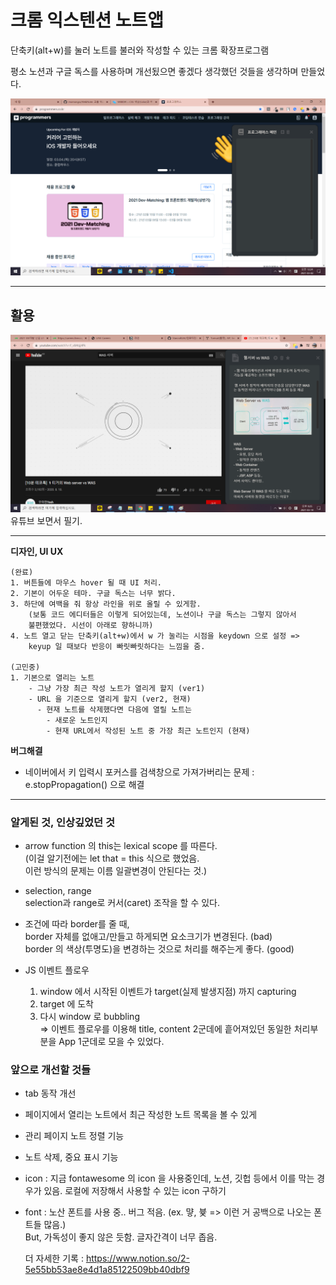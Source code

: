 # 크롬 익스텐션 노트앱

단축키(alt+w)를 눌러 노트를 불러와 작성할 수 있는 크롬 확장프로그램

평소 노션과 구글 독스를 사용하며 개선됬으면 좋겠다 생각했던 것들을 생각하며 만들었다.

<img src="./img/main.png">

---

## 활용

<img src="./img/was.png">
유튜브 보면서 필기.

---

**디자인, UI UX**

    (완료)
    1. 버튼들에 마우스 hover 될 때 UI 처리.
    2. 기본이 어두운 테마. 구글 독스는 너무 밝다.
    3. 하단에 여백을 줘 항상 라인을 위로 올릴 수 있게함.
        (보통 코드 에디터들은 이렇게 되어있는데, 노션이나 구글 독스는 그렇지 않아서
        불편했었다. 시선이 아래로 향하니까)
    4. 노트 열고 닫는 단축키(alt+w)에서 w 가 눌리는 시점을 keydown 으로 설정 =>
        keyup 일 때보다 반응이 빠릿빠릿하다는 느낌을 줌.

    (고민중)
    1. 기본으로 열리는 노트
        - 그냥 가장 최근 작성 노트가 열리게 할지 (ver1)
        - URL 을 기준으로 열리게 할지 (ver2, 현재)
          - 현재 노트를 삭제했다면 다음에 열릴 노트는
            - 새로운 노트인지
            - 현재 URL에서 작성된 노트 중 가장 최근 노트인지 (현재)

**버그해결**

- 네이버에서 키 입력시 포커스를 검색창으로 가져가버리는 문제
  : e.stopPropagation() 으로 해결

---

### 알게된 것, 인상깊었던 것

- arrow function 의 this는 lexical scope 를 따른다.
  <br>(이걸 알기전에는 let that = this 식으로 했었음.
  <br>이런 방식의 문제는 이름 일괄변경이 안된다는 것.)

- selection, range
  <br>selection과 range로 커서(caret) 조작을 할 수 있다.

- 조건에 따라 border를 줄 때,
  <br> border 자체를 없애고/만들고 하게되면 요소크기가 변경된다. (bad)
  <br> border 의 색상(투명도)을 변경하는 것으로 처리를 해주는게 좋다. (good)

- JS 이벤트 플로우

  1. window 에서 시작된 이벤트가 target(실제 발생지점) 까지 capturing
  2. target 에 도착
  3. 다시 window 로 bubbling
     <br>=> 이벤트 플로우를 이용해 title, content 2군데에 흩어져있던 동일한 처리부분을 App 1군데로 모을 수 있었다.

### 앞으로 개선할 것들

- tab 동작 개선
- 페이지에서 열리는 노트에서 최근 작성한 노트 목록을 볼 수 있게
- 관리 페이지 노트 정렬 기능
- 노트 삭제, 중요 표시 기능
- icon : 지금 fontawesome 의 icon 을 사용중인데, 노션, 깃헙 등에서 이를 막는 경우가 있음. 로컬에 저장해서 사용할 수 있는 icon 구하기
- font : 노산 폰트를 사용 중.. 버그 적음. (ex. 먛, 븇 => 이런 거 공백으로 나오는 폰트들 많음.) <br> But, 가독성이 좋지 않은 듯함. 글자간격이 너무 좁음.

  더 자세한 기록 :
  <https://www.notion.so/2-5e55bb53ae8e4d1a85122509bb40dbf9>
